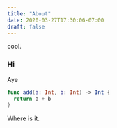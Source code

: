 ```yaml
---
title: "About"
date: 2020-03-27T17:30:06-07:00
draft: false
---
```

cool.

### Hi

Aye

```swift
func add(a: Int, b: Int) -> Int {
  return a + b
}
```

Where is it.